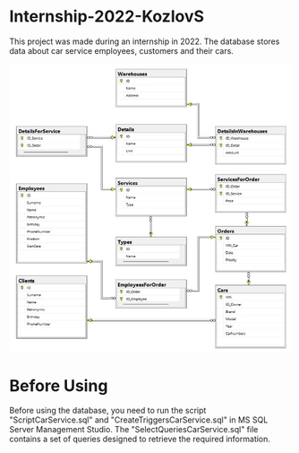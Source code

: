 # Internship-2022-KozlovS
This project was made during an internship in 2022.
The database stores data about car service employees, customers and their cars.

![Database Scheme Image](https://github.com/StrongerF/Internship-2022-KozlovS/blob/main/CarServiceDatabaseScheme.jpg)

# Before Using
Before using the database, you need to run the script "ScriptCarService.sql" and "CreateTriggersCarService.sql" in MS SQL Server Management Studio. 
The "SelectQueriesCarService.sql" file contains a set of queries designed to retrieve the required information.
